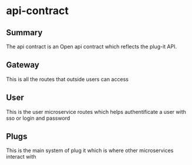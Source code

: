 # api-contract

## Summary

The api contract is an Open api contract which reflects the plug-it API.

## Gateway

This is all the routes that outside users can access

## User

This is the user microservice routes which helps authentificate a user with sso or login and password

## Plugs

This is the main system of plug it which is where other microservices interact with
